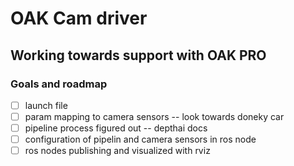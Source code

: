 # OAK Cam driver
## Working towards support with OAK PRO

### Goals and roadmap
- [ ] launch file
- [ ] param mapping to camera sensors -- look towards doneky car
- [ ] pipeline process figured out -- depthai docs
- [ ] configuration of pipelin and camera sensors in ros node 
- [ ] ros nodes publishing and visualized with rviz
